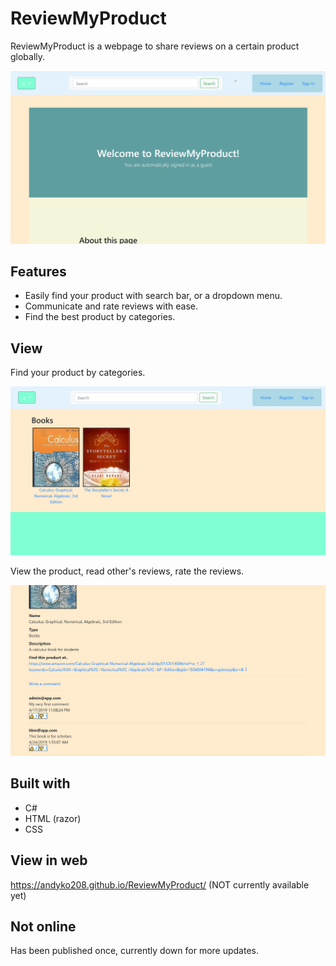 # ReviewMyProduct

ReviewMyProduct is a webpage to share reviews on a certain product globally.

![Main_home](/imgs/home.png "home page")

## Features

- Easily find your product with search bar, or a dropdown menu.
- Communicate and rate reviews with ease.
- Find the best product by categories.

## View

Find your product by categories.


![Main_books](/imgs/books.png "product page")


View the product, read other's reviews, rate the reviews.


![Main_review](/imgs/review.png "review page")


## Built with
- C#
- HTML (razor)
- CSS

## View in web
https://andyko208.github.io/ReviewMyProduct/ (NOT currently available yet)

## Not online
Has been published once, currently down for more updates.
